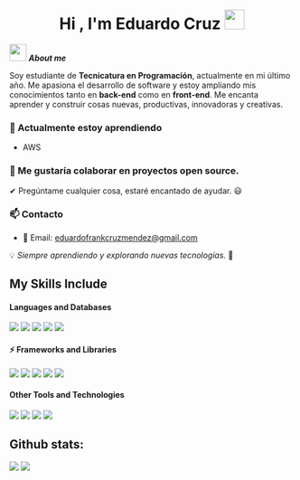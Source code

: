 <h1 align="center"><b>Hi , I'm Eduardo Cruz </b><img src="https://media.giphy.com/media/hvRJCLFzcasrR4ia7z/giphy.gif" width="35"></h1>
<!--  -->
<!-- <img align="right" width=300px alt="Unicorn" src="https://c.tenor.com/GN73MKBawZYAAAAi/busy-cute.gif" /> -->

<img src="https://media0.giphy.com/media/v1.Y2lkPTc5MGI3NjExeTR2ODlvN251bXFiMHRnaXZ6cnlkejduMDgxOGlxNjBoYXlpYnJxbyZlcD12MV9pbnRlcm5hbF9naWZfYnlfaWQmY3Q9Zw/SS40oFiyppsHhvClo2/giphy.gif" width="30px">&nbsp;***About me***

Soy estudiante de **Tecnicatura en Programación**, actualmente en mi último año. Me apasiona el desarrollo de software y estoy ampliando mis conocimientos tanto en **back-end** como en **front-end**. Me encanta aprender y construir cosas nuevas, productivas, innovadoras y creativas.


### 🌱 Actualmente estoy aprendiendo
- AWS

### 👯 Me gustaría colaborar en proyectos open source.

✔ Pregúntame cualquier cosa, estaré encantado de ayudar. 😃


### 📫 Contacto

- 📧 Email: [eduardofrankcruzmendez@gmail.com](mailto:eduardofrankcruzmendez@gmail.com)

💡 _Siempre aprendiendo y explorando nuevas tecnologías._ 🚀


## My Skills Include

<h4> Languages ​​and Databases </h4>
<span> 
 <img src="https://img.shields.io/badge/typescript-%23007ACC.svg?style=for-the-badge&logo=typescript&logoColor=white"> 
  <img src="https://img.shields.io/badge/JavaScript-F7DF1E?style=for-the-badge&logo=javascript&logoColor=black"> 
  <img src="https://img.shields.io/badge/python-3670A0?style=for-the-badge&logo=python&logoColor=ffdd54"> 
  <img src="https://img.shields.io/badge/MySQL-00000F?style=for-the-badge&logo=mysql&logoColor=white"> 
  <img src="https://img.shields.io/badge/firebase-a08021?style=for-the-badge&logo=firebase&logoColor=ffcd34">

</span>


<h4> ⚡ Frameworks and Libraries </h4>

<span> 
  <img src="https://img.shields.io/badge/angular-%23DD0031.svg?style=for-the-badge&logo=angular&logoColor=white"> 
  <img src="https://img.shields.io/badge/nestjs-%23E0234E.svg?style=for-the-badge&logo=nestjs&logoColor=white"> 
  <img src="https://img.shields.io/badge/.NET-5C2D91?style=for-the-badge&logo=.net&logoColor=white"> 
  <img src="https://img.shields.io/badge/node.js-6DA55F?style=for-the-badge&logo=node.js&logoColor=white"> 
  <img src="https://img.shields.io/badge/bootstrap-%238511FA.svg?style=for-the-badge&logo=bootstrap&logoColor=white"> 
</span>

<h4> Other Tools and Technologies </h4>
<span>
  <img src="https://img.shields.io/badge/Postman-FF6C37?style=for-the-badge&logo=postman&logoColor=white"> 
  <img src="https://img.shields.io/badge/docker-%230db7ed.svg?style=for-the-badge&logo=docker&logoColor=white"> 
  <img src="https://img.shields.io/badge/Git-F05032?style=for-the-badge&logo=git&logoColor=white"> 
  <img src="https://img.shields.io/badge/Notion-%23000000.svg?style=for-the-badge&logo=notion&logoColor=white">

</span>


<h2>Github stats:</h2> 

[![](https://github-readme-stats.vercel.app/api?username=EduardoCruzfm&show_icons=true&theme=tokyonight&hide_border=true&locale=en)](https://github.com/EduardoCruzfm)
[![](https://github-readme-streak-stats.herokuapp.com/?user=EduardoCruzfm&theme=material-palenight)](https://github.com/EduardoCruzfm)
</div>
